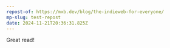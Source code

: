 ```yaml
---
repost-of: https://mxb.dev/blog/the-indieweb-for-everyone/
mp-slug: test-repost
date: 2024-11-21T20:36:31.825Z
---
```


Great read!